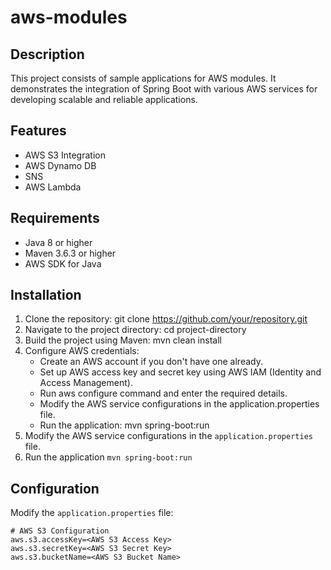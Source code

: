 # aws-modules

## Description
This project consists of sample applications for AWS modules. It demonstrates the 
integration of Spring Boot with various AWS services for developing scalable and reliable applications.


## Features
* AWS S3 Integration
* AWS Dynamo DB
* SNS
* AWS Lambda

## Requirements
* Java 8 or higher
* Maven 3.6.3 or higher
* AWS SDK for Java

## Installation
1. Clone the repository: git clone https://github.com/your/repository.git
2. Navigate to the project directory: cd project-directory
3. Build the project using Maven: mvn clean install
4. Configure AWS credentials:
   * Create an AWS account if you don't have one already.
   * Set up AWS access key and secret key using AWS IAM (Identity and Access Management).
   * Run aws configure command and enter the required details.
   * Modify the AWS service configurations in the application.properties file.
   * Run the application: mvn spring-boot:run
5. Modify the AWS service configurations in the `application.properties` file.
6. Run the application `mvn spring-boot:run`

## Configuration
Modify the `application.properties` file:
```
# AWS S3 Configuration
aws.s3.accessKey=<AWS S3 Access Key>
aws.s3.secretKey=<AWS S3 Secret Key>
aws.s3.bucketName=<AWS S3 Bucket Name>
```